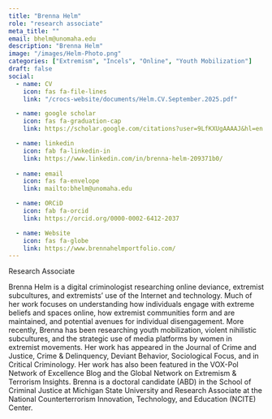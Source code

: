 ```yaml
---
title: "Brenna Helm"
role: "research associate"
meta_title: ""
email: bhelm@unomaha.edu
description: "Brenna Helm"
image: "/images/Helm-Photo.png"
categories: ["Extremism", "Incels", "Online", "Youth Mobilization"]
draft: false
social:
  - name: CV
    icon: fas fa-file-lines
    link: "/crocs-website/documents/Helm.CV.September.2025.pdf"

  - name: google scholar
    icon: fas fa-graduation-cap
    link: https://scholar.google.com/citations?user=9LfKXUgAAAAJ&hl=en

  - name: linkedin
    icon: fab fa-linkedin-in
    link: https://www.linkedin.com/in/brenna-helm-209371b0/
  
  - name: email
    icon: fas fa-envelope
    link: mailto:bhelm@unomaha.edu

  - name: ORCiD
    icon: fab fa-orcid
    link: https://orcid.org/0000-0002-6412-2037

  - name: Website
    icon: fas fa-globe
    link: https://www.brennahelmportfolio.com/
---
```

Research Associate
<!--more-->
Brenna Helm is a digital criminologist researching online deviance, extremist subcultures, and extremists’ use of the Internet and technology. Much of her work focuses on understanding how individuals engage with extreme beliefs and spaces online, how extremist communities form and are maintained, and potential avenues for individual disengagement. More recently, Brenna has been researching youth mobilization, violent nihilistic subcultures, and the strategic use of media platforms by women in extremist movements. Her work has appeared in the Journal of Crime and Justice, Crime & Delinquency, Deviant Behavior, Sociological Focus, and in Critical Criminology. Her work has also been featured in the VOX-Pol Network of Excellence Blog and the Global Network on Extremism & Terrorism Insights. Brenna is a doctoral candidate (ABD) in the School of Criminal Justice at Michigan State University and Research Associate at the National Counterterrorism Innovation, Technology, and Education (NCITE) Center.